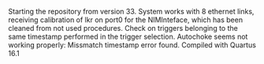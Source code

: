 Starting the repository from version 33. System works with 8 ethernet links, receiving calibration of lkr on port0 for the NIMInteface, which has been cleaned from not used procedures. Check on triggers belonging to the same timestamp performed in the trigger selection.
Autochoke seems not working properly: Missmatch timestamp error found.
Compiled with Quartus 16.1

